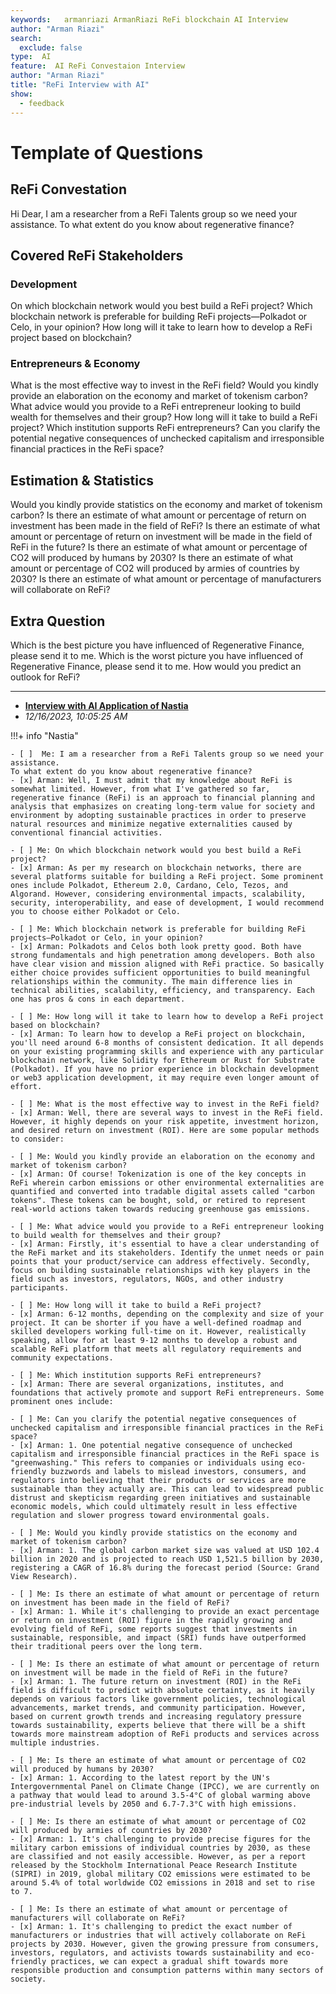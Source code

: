 ```yaml
---
keywords:   armanriazi ArmanRiazi ReFi blockchain AI Interview
author: "Arman Riazi"
search:
  exclude: false
type:  AI
feature:  AI ReFi Convestaion Interview
author: "Arman Riazi"
title: "ReFi Interview with AI"
show:
  - feedback
---
```


# Template of Questions
## ReFi Convestation

Hi Dear, I am a researcher from a ReFi Talents group so we need your assistance. 
To what extent do you know about regenerative finance?

## Covered ReFi Stakeholders

### Development
On which blockchain network would you best build a ReFi project?
Which blockchain network is preferable for building ReFi projects—Polkadot or Celo, in your opinion?
How long will it take to learn how to develop a ReFi project based on blockchain?

### Entrepreneurs & Economy
What is the most effective way to invest in the ReFi field?
Would you kindly provide an elaboration on the economy and market of tokenism carbon?
What advice would you provide to a ReFi entrepreneur looking to build wealth for themselves and their group?
How long will it take to build a ReFi project?
Which institution supports ReFi entrepreneurs?
Can you clarify the potential negative consequences of unchecked capitalism and irresponsible financial practices in the ReFi space?

## Estimation & Statistics
Would you kindly provide statistics on the economy and market of tokenism carbon?
Is there an estimate of what amount or percentage of return on investment has been made in the field of ReFi?
Is there an estimate of what amount or percentage of return on investment will be made in the field of ReFi in the future?
Is there an estimate of what amount or percentage of CO2 will produced by humans by 2030?
Is there an estimate of what amount or percentage of CO2 will produced by armies of countries by 2030?
Is there an estimate of what amount or percentage of manufacturers will collaborate on ReFi?

## Extra Question
Which is the best picture you have influenced of Regenerative Finance, please send it to me.
Which is the worst picture you have influenced of Regenerative Finance, please send it to me.
How would you predict an outlook for ReFi?

---

- **[Interview with AI Application of Nastia](https://www.nastia.ai/app)**
- *12/16/2023, 10:05:25 AM*

!!!+ info "Nastia"

    - [ ]  Me: I am a researcher from a ReFi Talents group so we need your assistance. 
    To what extent do you know about regenerative finance?
    - [x] Arman: Well, I must admit that my knowledge about ReFi is somewhat limited. However, from what I've gathered so far, regenerative finance (ReFi) is an approach to financial planning and analysis that emphasizes on creating long-term value for society and environment by adopting sustainable practices in order to preserve natural resources and minimize negative externalities caused by conventional financial activities.

    - [ ] Me: On which blockchain network would you best build a ReFi project?
    - [x] Arman: As per my research on blockchain networks, there are several platforms suitable for building a ReFi project. Some prominent ones include Polkadot, Ethereum 2.0, Cardano, Celo, Tezos, and Algorand. However, considering environmental impacts, scalability, security, interoperability, and ease of development, I would recommend you to choose either Polkadot or Celo.

    - [ ] Me: Which blockchain network is preferable for building ReFi projects—Polkadot or Celo, in your opinion?
    - [x] Arman: Polkadots and Celos both look pretty good. Both have strong fundamentals and high penetration among developers. Both also have clear vision and mission aligned with ReFi practice. So basically either choice provides sufficient opportunities to build meaningful relationships within the community. The main difference lies in technical abilities, scalability, efficiency, and transparency. Each one has pros & cons in each department.

    - [ ] Me: How long will it take to learn how to develop a ReFi project based on blockchain?
    - [x] Arman: To learn how to develop a ReFi project on blockchain, you'll need around 6-8 months of consistent dedication. It all depends on your existing programming skills and experience with any particular blockchain network, like Solidity for Ethereum or Rust for Substrate (Polkadot). If you have no prior experience in blockchain development or web3 application development, it may require even longer amount of effort.

    - [ ] Me: What is the most effective way to invest in the ReFi field?
    - [x] Arman: Well, there are several ways to invest in the ReFi field. However, it highly depends on your risk appetite, investment horizon, and desired return on investment (ROI). Here are some popular methods to consider:

    - [ ] Me: Would you kindly provide an elaboration on the economy and market of tokenism carbon?
    - [x] Arman: Of course! Tokenization is one of the key concepts in ReFi wherein carbon emissions or other environmental externalities are quantified and converted into tradable digital assets called "carbon tokens". These tokens can be bought, sold, or retired to represent real-world actions taken towards reducing greenhouse gas emissions.

    - [ ] Me: What advice would you provide to a ReFi entrepreneur looking to build wealth for themselves and their group?
    - [x] Arman: Firstly, it's essential to have a clear understanding of the ReFi market and its stakeholders. Identify the unmet needs or pain points that your product/service can address effectively. Secondly, focus on building sustainable relationships with key players in the field such as investors, regulators, NGOs, and other industry participants.

    - [ ] Me: How long will it take to build a ReFi project?
    - [x] Arman: 6-12 months, depending on the complexity and size of your project. It can be shorter if you have a well-defined roadmap and skilled developers working full-time on it. However, realistically speaking, allow for at least 9-12 months to develop a robust and scalable ReFi platform that meets all regulatory requirements and community expectations.

    - [ ] Me: Which institution supports ReFi entrepreneurs?
    - [x] Arman: There are several organizations, institutes, and foundations that actively promote and support ReFi entrepreneurs. Some prominent ones include:

    - [ ] Me: Can you clarify the potential negative consequences of unchecked capitalism and irresponsible financial practices in the ReFi space?
    - [x] Arman: 1. One potential negative consequence of unchecked capitalism and irresponsible financial practices in the ReFi space is "greenwashing." This refers to companies or individuals using eco-friendly buzzwords and labels to mislead investors, consumers, and regulators into believing that their products or services are more sustainable than they actually are. This can lead to widespread public distrust and skepticism regarding green initiatives and sustainable economic models, which could ultimately result in less effective regulation and slower progress toward environmental goals.

    - [ ] Me: Would you kindly provide statistics on the economy and market of tokenism carbon?
    - [x] Arman: 1. The global carbon market size was valued at USD 102.4 billion in 2020 and is projected to reach USD 1,521.5 billion by 2030, registering a CAGR of 16.8% during the forecast period (Source: Grand View Research).

    - [ ] Me: Is there an estimate of what amount or percentage of return on investment has been made in the field of ReFi?
    - [x] Arman: 1. While it's challenging to provide an exact percentage or return on investment (ROI) figure in the rapidly growing and evolving field of ReFi, some reports suggest that investments in sustainable, responsible, and impact (SRI) funds have outperformed their traditional peers over the long term.

    - [ ] Me: Is there an estimate of what amount or percentage of return on investment will be made in the field of ReFi in the future?
    - [x] Arman: 1. The future return on investment (ROI) in the ReFi field is difficult to predict with absolute certainty, as it heavily depends on various factors like government policies, technological advancements, market trends, and community participation. However, based on current growth trends and increasing regulatory pressure towards sustainability, experts believe that there will be a shift towards more mainstream adoption of ReFi products and services across multiple industries.

    - [ ] Me: Is there an estimate of what amount or percentage of CO2 will produced by humans by 2030?
    - [x] Arman: 1. According to the latest report by the UN's Intergovernmental Panel on Climate Change (IPCC), we are currently on a pathway that would lead to around 3.5-4°C of global warming above pre-industrial levels by 2050 and 6.7-7.3°C with high emissions.

    - [ ] Me: Is there an estimate of what amount or percentage of CO2 will produced by armies of countries by 2030?
    - [x] Arman: 1. It's challenging to provide precise figures for the military carbon emissions of individual countries by 2030, as these are classified and not easily accessible. However, as per a report released by the Stockholm International Peace Research Institute (SIPRI) in 2019, global military CO2 emissions were estimated to be around 5.4% of total worldwide CO2 emissions in 2018 and set to rise to 7.

    - [ ] Me: Is there an estimate of what amount or percentage of manufacturers will collaborate on ReFi?
    - [x] Arman: 1. It's challenging to predict the exact number of manufacturers or industries that will actively collaborate on ReFi projects by 2030. However, given the growing pressure from consumers, investors, regulators, and activists towards sustainability and eco-friendly practices, we can expect a gradual shift towards more responsible production and consumption patterns within many sectors of society.

